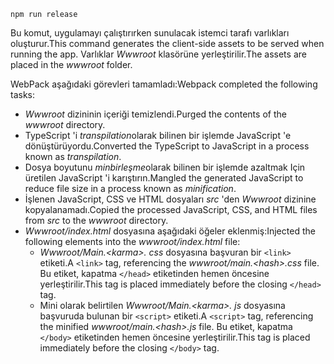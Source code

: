 ```console
npm run release
```

<span data-ttu-id="9301b-101">Bu komut, uygulamayı çalıştırırken sunulacak istemci tarafı varlıkları oluşturur.</span><span class="sxs-lookup"><span data-stu-id="9301b-101">This command generates the client-side assets to be served when running the app.</span></span> <span data-ttu-id="9301b-102">Varlıklar *Wwwroot* klasörüne yerleştirilir.</span><span class="sxs-lookup"><span data-stu-id="9301b-102">The assets are placed in the *wwwroot* folder.</span></span>

<span data-ttu-id="9301b-103">WebPack aşağıdaki görevleri tamamladı:</span><span class="sxs-lookup"><span data-stu-id="9301b-103">Webpack completed the following tasks:</span></span>

* <span data-ttu-id="9301b-104">*Wwwroot* dizininin içeriği temizlendi.</span><span class="sxs-lookup"><span data-stu-id="9301b-104">Purged the contents of the *wwwroot* directory.</span></span>
* <span data-ttu-id="9301b-105">TypeScript 'i *transpilation*olarak bilinen bir işlemde JavaScript 'e dönüştürüyordu.</span><span class="sxs-lookup"><span data-stu-id="9301b-105">Converted the TypeScript to JavaScript in a process known as *transpilation*.</span></span>
* <span data-ttu-id="9301b-106">Dosya boyutunu *minbirleşme*olarak bilinen bir işlemde azaltmak Için üretilen JavaScript 'i karıştırın.</span><span class="sxs-lookup"><span data-stu-id="9301b-106">Mangled the generated JavaScript to reduce file size in a process known as *minification*.</span></span>
* <span data-ttu-id="9301b-107">İşlenen JavaScript, CSS ve HTML dosyaları *src* 'den *Wwwroot* dizinine kopyalanamadı.</span><span class="sxs-lookup"><span data-stu-id="9301b-107">Copied the processed JavaScript, CSS, and HTML files from *src* to the *wwwroot* directory.</span></span>
* <span data-ttu-id="9301b-108">*Wwwroot/index.html* dosyasına aşağıdaki öğeler eklenmiş:</span><span class="sxs-lookup"><span data-stu-id="9301b-108">Injected the following elements into the *wwwroot/index.html* file:</span></span>
  * <span data-ttu-id="9301b-109">*Wwwroot/Main.\<karma\>. css* dosyasına başvuran bir `<link>` etiketi.</span><span class="sxs-lookup"><span data-stu-id="9301b-109">A `<link>` tag, referencing the *wwwroot/main.\<hash\>.css* file.</span></span> <span data-ttu-id="9301b-110">Bu etiket, kapatma `</head>` etiketinden hemen öncesine yerleştirilir.</span><span class="sxs-lookup"><span data-stu-id="9301b-110">This tag is placed immediately before the closing `</head>` tag.</span></span>
  * <span data-ttu-id="9301b-111">Mini olarak belirtilen *Wwwroot/Main.\<karma\>. js* dosyasına başvuruda bulunan bir `<script>` etiketi.</span><span class="sxs-lookup"><span data-stu-id="9301b-111">A `<script>` tag, referencing the minified *wwwroot/main.\<hash\>.js* file.</span></span> <span data-ttu-id="9301b-112">Bu etiket, kapatma `</body>` etiketinden hemen öncesine yerleştirilir.</span><span class="sxs-lookup"><span data-stu-id="9301b-112">This tag is placed immediately before the closing `</body>` tag.</span></span>